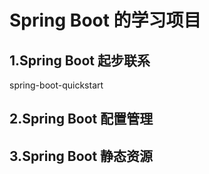 # Spring Boot 的学习项目

## 1.Spring Boot 起步联系
spring-boot-quickstart

## 2.Spring Boot 配置管理

## 3.Spring Boot 静态资源